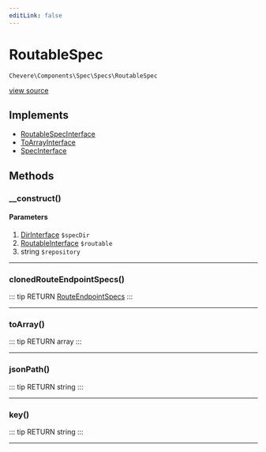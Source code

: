```yaml
---
editLink: false
---
```


# RoutableSpec

`Chevere\Components\Spec\Specs\RoutableSpec`

[view source](https://github.com/chevere/chevere/blob/master/src/Chevere/Components/Spec/Specs/RoutableSpec.php)

## Implements

- [RoutableSpecInterface](../../../Interfaces/Spec/Specs/RoutableSpecInterface.md)
- [ToArrayInterface](../../../Interfaces/Common/ToArrayInterface.md)
- [SpecInterface](../../../Interfaces/Spec/SpecInterface.md)

## Methods

### __construct()

#### Parameters

1. [DirInterface](../../../Interfaces/Filesystem/DirInterface.md) `$specDir`
2. [RoutableInterface](../../../Interfaces/Router/RoutableInterface.md) `$routable`
3. string `$repository`

---

### clonedRouteEndpointSpecs()

::: tip RETURN
[RouteEndpointSpecs](./RouteEndpointSpecs.md)
:::

---

### toArray()

::: tip RETURN
array
:::

---

### jsonPath()

::: tip RETURN
string
:::

---

### key()

::: tip RETURN
string
:::

---
